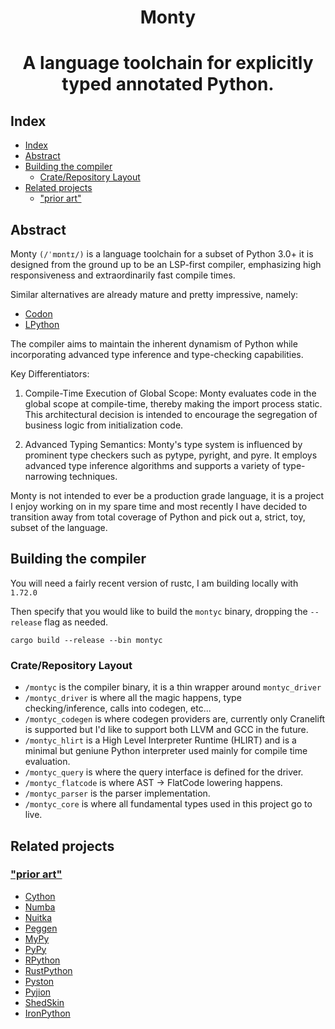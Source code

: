 <h1 align="center">Monty</h1>

<h1 align="center">A language toolchain for explicitly typed annotated Python.</h1>

## Index

- [Index](#index)
- [Abstract](#abstract)
- [Building the compiler](#building-the-compiler)
  - [Crate/Repository Layout](#craterepository-layout)
- [Related projects](#related-projects)
  - ["prior art"](#prior-art)

## Abstract

Monty `(/ˈmɒntɪ/)` is a language toolchain for a subset of Python 3.0+
it is designed from the ground up to be an LSP-first compiler, emphasizing
high responsiveness and extraordinarily fast compile times.

Similar alternatives are already mature and pretty impressive, namely:

- [Codon](https://github.com/exaloop/codon)
- [LPython](https://github.com/lcompilers/lpython)

The compiler aims to maintain the inherent dynamism of Python while
incorporating advanced type inference and type-checking capabilities.

Key Differentiators:

1.  Compile-Time Execution of Global Scope: Monty evaluates code in the global
    scope at compile-time, thereby making the import process static. This
    architectural decision is intended to encourage the segregation of business
    logic from initialization code.

2.  Advanced Typing Semantics: Monty's type system is influenced by prominent
    type checkers such as pytype, pyright, and pyre. It employs advanced type
    inference algorithms and supports a variety of type-narrowing techniques.

Monty is not intended to ever be a production grade language, it is a
project I enjoy working on in my spare time and most recently I have
decided to transition away from total coverage of Python and pick out a,
strict, toy, subset of the language.

## Building the compiler

You will need a fairly recent version of rustc, I am building locally with `1.72.0`

Then specify that you would like to build the `montyc` binary, dropping the
`--release` flag as needed.

```
cargo build --release --bin montyc
```

### Crate/Repository Layout

* `/montyc` is the compiler binary, it is a thin wrapper around `montyc_driver`
* `/montyc_driver` is where all the magic happens, type checking/inference,
    calls into codegen, etc...
* `/montyc_codegen` is where codegen providers are,
    currently only Cranelift is supported but I'd like to support both LLVM and GCC
    in the future.
* `/montyc_hlirt` is a High Level Interpreter Runtime (HLIRT)
    and is a minimal but geniune Python interpreter used mainly for compile time
    evaluation.
* `/montyc_query` is where the query interface is defined for the
    driver.
* `/montyc_flatcode` is where AST -> FlatCode lowering happens.
* `/montyc_parser` is the parser implementation.
* `/montyc_core` is where all
    fundamental types used in this project go to live.

## Related projects

### ["prior art"](#prior-art)

- [Cython](https://github.com/cython/cython)
- [Numba](https://github.com/numba/numba)
- [Nuitka](https://github.com/Nuitka/Nuitka)
- [Peggen](https://github.com/gvanrossum/pegen)
- [MyPy](https://github.com/python/mypy)
- [PyPy](https://foss.heptapod.net/pypy/pypy)
- [RPython](https://foss.heptapod.net/pypy/pypy/-/tree/branch/default/rpython)
- [RustPython](https://github.com/RustPython/RustPython)
- [Pyston](https://github.com/pyston/pyston)
- [Pyjion](https://github.com/tonybaloney/Pyjion)
- [ShedSkin](https://github.com/shedskin/shedskin)
- [IronPython](https://github.com/IronLanguages/ironpython3)

[prior-art]: https://github.com/rust-lang/rfcs/blob/master/text/2333-prior-art.md
[cranelift]: https://github.com/bytecodealliance/wasmtime/tree/main/cranelift
[llvm]: https://llvm.org/
[PEP604]: https://www.python.org/dev/peps/pep-0604/
[rpython-instances]: https://rpython.readthedocs.io/en/latest/translation.html#user-defined-classes-and-instances
[type-narrowing]: https://www.python.org/dev/peps/pep-0647/#id3

